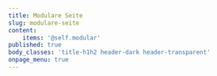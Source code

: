 ```yaml
---
title: Modulare Seite
slug: modulare-seite
content:
    items: '@self.modular'
published: true
body_classes: 'title-h1h2 header-dark header-transparent'
onpage_menu: true
---
```


